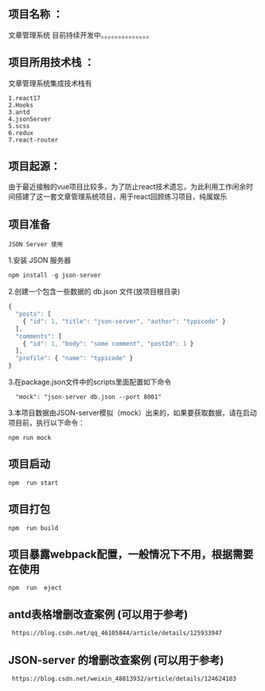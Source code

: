 ## 项目名称 ：
文章管理系统 目前持续开发中。。。。。。。。。。。。。。
## 项目所用技术栈 ：
文章管理系统集成技术栈有
```
1.react17
2.Hooks
3.antd
4.jsonServer
5.scss
6.redux
7.react-router
```
## 项目起源：
由于最近接触的vue项目比较多，为了防止react技术遗忘，为此利用工作闲余时间搭建了这一套文章管理系统项目，用于react回顾练习项目，纯属娱乐

## 项目准备
`JSON Server 使用`

1.安装 JSON 服务器

```js
npm install -g json-server
```

2.创建一个包含一些数据的 db.json 文件(放项目根目录)

```js
{
  "posts": [
    { "id": 1, "title": "json-server", "author": "typicode" }
  ],
  "comments": [
    { "id": 1, "body": "some comment", "postId": 1 }
  ],
  "profile": { "name": "typicode" }
}
```
3.在package.json文件中的scripts里面配置如下命令
```
  "mock": "json-server db.json --port 8001"
```


3.本项目数据由JSON-server模拟（mock）出来的，如果要获取数据，请在启动项目前，执行以下命令：
```
npm run mock

```
## 项目启动

```
npm  run start 
```
## 项目打包
```
npm  run build
```
## 项目暴露webpack配置，一般情况下不用，根据需要在使用

```
npm  run  eject
```



## antd表格增删改查案例 (可以用于参考)
```html
 https://blog.csdn.net/qq_46105844/article/details/125933947 
 ``` 
##  JSON-server 的增删改查案例  (可以用于参考)
```
 https://blog.csdn.net/weixin_48813932/article/details/124624103 
 ```

